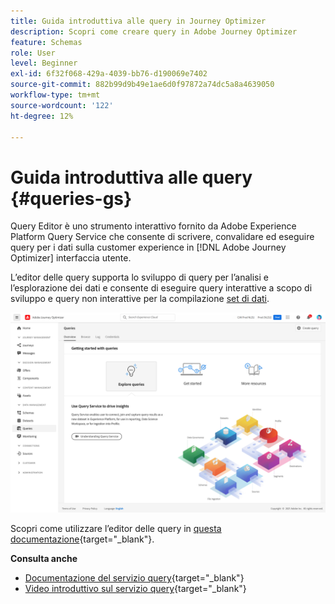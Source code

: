 ```yaml
---
title: Guida introduttiva alle query in Journey Optimizer
description: Scopri come creare query in Adobe Journey Optimizer
feature: Schemas
role: User
level: Beginner
exl-id: 6f32f068-429a-4039-bb76-d190069e7402
source-git-commit: 882b99d9b49e1ae6d0f97872a74dc5a8a4639050
workflow-type: tm+mt
source-wordcount: '122'
ht-degree: 12%

---
```


# Guida introduttiva alle query {#queries-gs}

Query Editor è uno strumento interattivo fornito da Adobe Experience Platform Query Service che consente di scrivere, convalidare ed eseguire query per i dati sulla customer experience in [!DNL Adobe Journey Optimizer] interfaccia utente.

L’editor delle query supporta lo sviluppo di query per l’analisi e l’esplorazione dei dati e consente di eseguire query interattive a scopo di sviluppo e query non interattive per la compilazione [set di dati](get-started-datasets.md).


![](assets/queries-home.png)

Scopri come utilizzare l’editor delle query in [questa documentazione](https://experienceleague.adobe.com/docs/experience-platform/query/ui/user-guide.html){target=&quot;_blank&quot;}.

**Consulta anche**

* [Documentazione del servizio query](https://experienceleague.adobe.com/docs/experience-platform/query/home.html?lang=it){target=&quot;_blank&quot;}
* [Video introduttivo sul servizio query](https://experienceleague.adobe.com/docs/platform-learn/tutorials/queries/understanding-query-service.html?lang=it){target=&quot;_blank&quot;}
